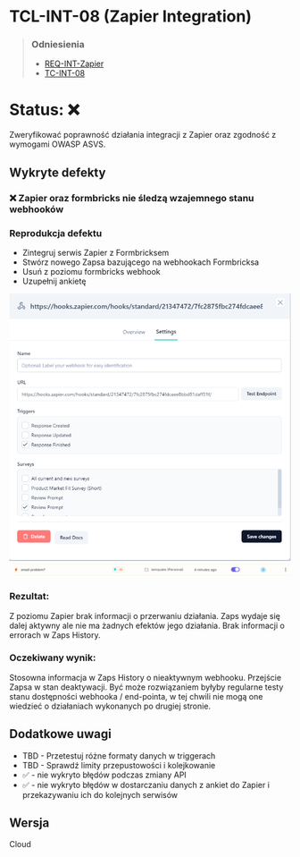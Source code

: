 # TCL-INT-08 (Zapier Integration)
> ### Odniesienia
> - [REQ-INT-Zapier](https://github.com/KWAK-testing/Formbricks-tests/blob/main/docs/requirements.md#req-int-zapier)
> - [TC-INT-08](https://github.com/KWAK-testing/Formbricks-tests/blob/main/docs/test-cases/high-level/integrations.md#tc-int-08)

# Status: ❌
Zweryfikować poprawność działania integracji z Zapier oraz zgodność z wymogami OWASP ASVS.

## Wykryte defekty

### ❌ Zapier oraz formbricks nie śledzą wzajemnego stanu webhooków

### Reprodukcja defektu
- Zintegruj serwis Zapier z Formbricksem
- Stwórz nowego Zapsa bazującego na webhookach Formbricksa
- Usuń z poziomu formbricks webhook
- Uzupełnij ankietę

![Screenshot](../../../seed/images/int-result-08-1.png)
![Screenshot](../../../seed/images/int-result-08-2.png)

### Rezultat:
Z poziomu Zapier brak informacji o przerwaniu działania. Zaps wydaje się dalej aktywny ale nie ma żadnych efektów jego działania. Brak informacji o errorach w Zaps History.

### Oczekiwany wynik:
Stosowna informacja w Zaps History o nieaktywnym webhooku. Przejście Zapsa w stan deaktywacji. Być może rozwiązaniem byłyby regularne testy stanu dostępności webhooka / end-pointa, w tej chwili nie mogą one wiedzieć o działaniach wykonanych po drugiej stronie.

## Dodatkowe uwagi
- TBD - Przetestuj różne formaty danych w triggerach
- TBD - Sprawdź limity przepustowości i kolejkowanie
- ✅ - nie wykryto błędów podczas zmiany API
- ✅ - nie wykryto błędów w dostarczaniu danych z ankiet do Zapier i przekazywaniu ich do kolejnych serwisów

## Wersja
Cloud
